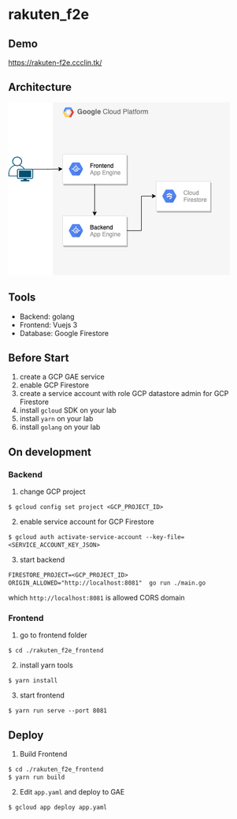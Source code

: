 # rakuten_f2e

## Demo
https://rakuten-f2e.ccclin.tk/

## Architecture
![img](img/rakuten-f2e.png)

## Tools
- Backend: golang
- Frontend: Vuejs 3
- Database: Google Firestore

## Before Start
1. create a GCP GAE service
2. enable GCP Firestore
3. create a service account with role GCP datastore admin for GCP Firestore
4. install `gcloud` SDK on your lab
5. install `yarn` on your lab
6. install `golang` on your lab

## On development
### Backend
1. change GCP project
```
$ gcloud config set project <GCP_PROJECT_ID>
```
2. enable service account for GCP Firestore
```
$ gcloud auth activate-service-account --key-file=<SERVICE_ACCOUNT_KEY_JSON>
```
3. start backend
```
FIRESTORE_PROJECT=<GCP_PROJECT_ID> ORIGIN_ALLOWED="http://localhost:8081"  go run ./main.go
```
which `http://localhost:8081` is allowed CORS domain

### Frontend
1. go to frontend folder
```
$ cd ./rakuten_f2e_frontend
```
2. install yarn tools
```
$ yarn install
```
3. start frontend
```
$ yarn run serve --port 8081
```

## Deploy
1. Build Frontend
```
$ cd ./rakuten_f2e_frontend
$ yarn run build
```
2. Edit `app.yaml` and deploy to GAE
```
$ gcloud app deploy app.yaml
```
